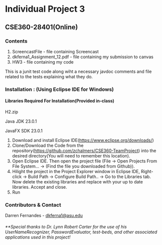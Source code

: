 # Individual Project 3

## CSE360-28401(Online)



### Contents

1. ScreencastFile - file containing Screencast
2. dkferna1_Assignment_12.pdf - file containing my submission to canvas   
3. HW3 - file containing my code

This is a junit test code along wiht a necessary javdoc comments and file related to the tests explaining what they do.   

### Installation : (Using Eclipse IDE for Windows)
#### Libraries Required For Installation(Provided in-class)

H2.zip

Java JDK 23.0.1

JavaFX SDK 23.0.1




1. Download and install Eclipse IDE(https://www.eclipse.org/downloads/)
2. Clone/Download the Code from the repository(https://github.com/zchalmers/CSE360-TeamProject) into the desired directory(You will need to remember this location).
3. Open Eclipse IDE. Then open the project file (File -> Open Projects From File System... -> (Find the file you downloaded from Github)).
4. Hilight the project in the Project Explorer window in Eclipse IDE, Right-click -> Build Path -> Configure Build Path.. -> Go to the Libraries tab. Now delete the existing libraries and replace with your up to date libraries. Accept and close.
5. Run




### Contributors & Contact
Darren Fernandes - dkferna1@asu.edu


###### **Special thanks to Dr. Lynn Robert Carter for the use of his UserNameRecognizer, PasswordEvaluator, test-beds, and other associated applications used in this project!
